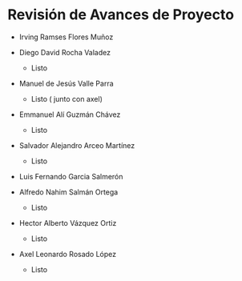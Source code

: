 # Revisión de Avances de Proyecto

- Irving Ramses Flores Muñoz

- Diego David Rocha Valadez
    - Listo

- Manuel de Jesús Valle Parra
    - Listo ( junto con axel)
    
- Emmanuel Alí Guzmán Chávez
    - Listo

- Salvador Alejandro Arceo Martínez
    - Listo

- Luis Fernando Garcia Salmerón

- Alfredo Nahim Salmán Ortega
    - Listo

- Hector Alberto Vázquez Ortiz
    - Listo

- Axel Leonardo Rosado López
    - Listo